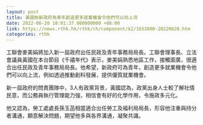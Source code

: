 ```yaml
---
layout: post
title: 黃國盼新政府為青年創造更多就業機會令他們可以向上流
date: 2022-06-20 10:01:37.000000000 +08:00
link: https://news.rthk.hk/rthk/ch/component/k2/1653800-20220620.htm
categories: rthk
---
```


工聯會麥美娟將加入新一屆政府出任民政及青年事務局局長。工聯會理事長、立法會議員黃國在本台節目《千禧年代》表示，麥美娟熟悉地區工作，接觸面廣，很適合出任民政及青年事務局局長。他希望，新政府可為青年，創造更多就業機會令他們可以向上流，例如透過推動創科發展，提供優質就業機會。

新一屆政府的問責團隊中，3人有政黨背景，黃國認為，政黨出身人士較了解社情民意，而公務員執行管理能力強，相信會有好的化學作用，令施政多元化。

他又認為，勞工處處長孫玉菡相當適合出任勞工及福利局局長，形容他注重與持分者溝通，願意解決問題，期望他多與各界溝通，凝聚共識。
